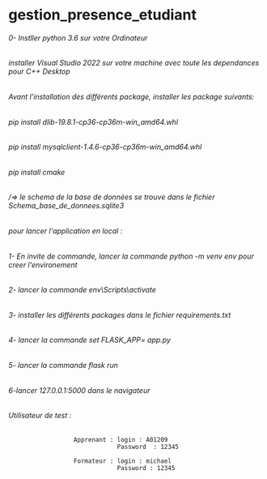 # gestion_presence_etudiant

###### 0- Instller python 3.6 sur votre Ordinateur 
###### installer Visual Studio 2022 sur votre machine avec toute les dependances pour C++ Desktop

###### Avant l'installation des différents package, installer les package suivants: 
###### pip install dlib-19.8.1-cp36-cp36m-win_amd64.whl
###### pip install mysqlclient-1.4.6-cp36-cp36m-win_amd64.whl
###### pip install cmake
 
###### /=> le schema de la base de données se trouve dans le fichier Schema_base_de_donnees.sqlite3
 
###### pour lancer l'application en local :
 

###### 1- En invite de commande, lancer la commande python -m venv env pour creer l'environement
###### 2- lancer la commande env\Scripts\activate
###### 3- installer les différents packages dans le fichier requirements.txt
###### 4- lancer la commande set FLASK_APP= app.py
###### 5- lancer la commande flask run
###### 6-lancer 127.0.0.1:5000 dans le navigateur
###### Utilisateur de test : 
                      Apprenant : login : A01209
                                  Password  : 12345
                                  
                      Formateur : login : michael
                                  Password : 12345

